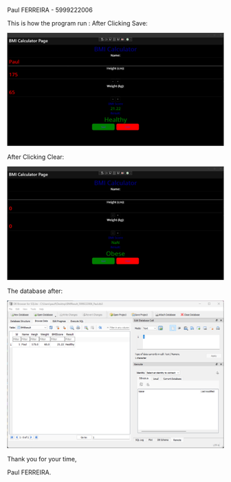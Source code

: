 Paul FERREIRA - 5999222006

This is how the program run :
After Clicking Save:

![Screenshot](Screens/screen_1.png)

After Clicking Clear:

![Screenshot](Screens/screen_2.png)

The database after:

![Screenshot](Screens/screen_3.png)

Thank you for your time,

Paul FERREIRA.
